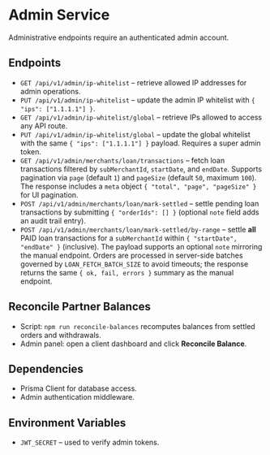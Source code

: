 # Admin Service

Administrative endpoints require an authenticated admin account.

## Endpoints
- `GET /api/v1/admin/ip-whitelist` – retrieve allowed IP addresses for admin operations.
- `PUT /api/v1/admin/ip-whitelist` – update the admin IP whitelist with `{ "ips": ["1.1.1.1"] }`.
- `GET /api/v1/admin/ip-whitelist/global` – retrieve IPs allowed to access any API route.
- `PUT /api/v1/admin/ip-whitelist/global` – update the global whitelist with the same `{ "ips": ["1.1.1.1"] }` payload. Requires a super admin token.
- `GET /api/v1/admin/merchants/loan/transactions` – fetch loan transactions filtered by `subMerchantId`, `startDate`, and `endDate`. Supports pagination via `page` (default `1`) and `pageSize` (default `50`, maximum `100`). The response includes a `meta` object `{ "total", "page", "pageSize" }` for UI pagination.
- `POST /api/v1/admin/merchants/loan/mark-settled` – settle pending loan transactions by submitting `{ "orderIds": [] }` (optional `note` field adds an audit trail entry).
- `POST /api/v1/admin/merchants/loan/mark-settled/by-range` – settle **all** PAID loan transactions for a `subMerchantId` within `{ "startDate", "endDate" }` (inclusive). The payload supports an optional `note` mirroring the manual endpoint. Orders are processed in server-side batches governed by `LOAN_FETCH_BATCH_SIZE` to avoid timeouts; the response returns the same `{ ok, fail, errors }` summary as the manual endpoint.

## Reconcile Partner Balances
- Script: `npm run reconcile-balances` recomputes balances from settled orders and withdrawals.
- Admin panel: open a client dashboard and click **Reconcile Balance**.

## Dependencies
- Prisma Client for database access.
- Admin authentication middleware.

## Environment Variables
- `JWT_SECRET` – used to verify admin tokens.

